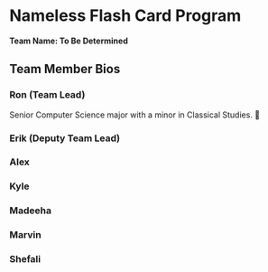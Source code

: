 # Nameless Flash Card Program

**Team Name: To Be Determined**

## Team Member Bios

### Ron (Team Lead)

Senior Computer Science major with a minor in Classical Studies. 🐧

### Erik (Deputy Team Lead)

### Alex

### Kyle

### Madeeha

### Marvin

### Shefali



